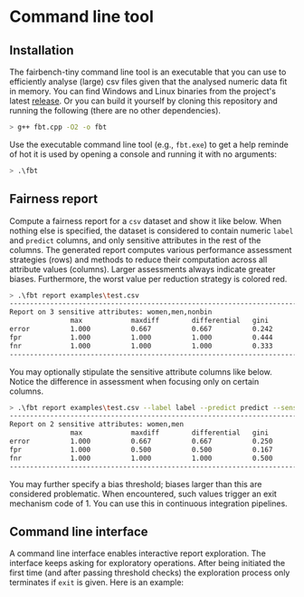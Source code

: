 # Command line tool

## Installation

The fairbench-tiny command line tool is an executable that you can
use to efficiently analyse (large) csv files given that the analysed
numeric data fit in memory. You can find Windows and Linux binaries
from the project's latest [release](https://github.com/maniospas/fairbench-tiny/releases/latest). 
Or you can build it yourself by cloning this
repository and running the following (there are no other dependencies).

```bash
> g++ fbt.cpp -O2 -o fbt
```

Use the executable command line tool (e.g., `fbt.exe`)
to get a help reminde of hot it is used by opening a console 
and running it with no arguments:

```bash
> .\fbt
```

## Fairness report

Compute a fairness report for a `csv` dataset and show it like below. 
When nothing else is specified, the dataset is 
considered to contain numeric `label` and `predict` 
columns, and only sensitive attributes in the rest of
the columns. The generated report computes various 
performance assessment strategies (rows) and methods
to reduce their computation across all attribute values
(columns). Larger assessments always indicate greater biases.
Furthermore, the worst value per reduction strategy is
colored red.

```bash
> .\fbt report examples\test.csv
--------------------------------------------------------------------------
Report on 3 sensitive attributes: women,men,nonbin
               max            maxdiff        differential   gini
error          1.000          0.667          0.667          0.242
fpr            1.000          1.000          1.000          0.444
fnr            1.000          1.000          1.000          0.333
--------------------------------------------------------------------------
```

You may optionally stipulate the sensitive attribute columns like below.
Notice the difference in assessment when focusing only on certain columns.

```bash
> .\fbt report examples\test.csv --label label --predict predict --sensitive men,women
--------------------------------------------------------------------------
Report on 2 sensitive attributes: women,men
               max            maxdiff        differential   gini
error          1.000          0.667          0.667          0.250
fpr            1.000          0.500          0.500          0.167
fnr            1.000          1.000          1.000          0.500
--------------------------------------------------------------------------
```

You may further specify a bias threshold; biases larger than this
are considered problematic. When encountered, such values trigger an 
exit mechanism code of 1. You can use this in continuous integration
pipelines.


## Command line interface

A command line interface enables interactive report exploration.
The interface keeps asking for exploratory operations. 
After being initiated the first time
(and after passing threshold checks) the exploration process only
terminates if `exit` is given. Here is an example: 
